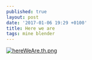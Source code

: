 ```yaml
---
published: true
layout: post
date: '2017-01-06 19:29 +0100'
title: Here we are
tags: mine blender
---
```

[![hereWeAre.th.png](//cdn.scrot.moe/images/2017/01/06/hereWeAre.th.png)](//cdn.scrot.moe/images/2017/01/06/hereWeAre.png)
